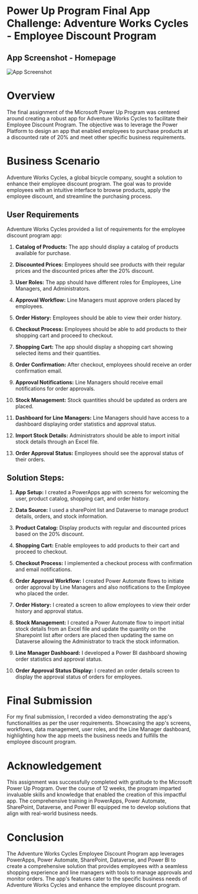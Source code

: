 # Power Up Program Final App Challenge: Adventure Works Cycles - Employee Discount Program
## App Screenshot - Homepage
![App Screenshot](https://github.com/rasmodev/Power-Up-Program-Final-App-Challenge/blob/main/Screenshots/Power_App_Home.png)

# Overview
The final assignment of the Microsoft Power Up Program was centered around creating a robust app for Adventure Works Cycles to facilitate their Employee Discount Program. The objective was to leverage the Power Platform to design an app that enabled employees to purchase products at a discounted rate of 20% and meet other specific business requirements.

# Business Scenario
Adventure Works Cycles, a global bicycle company, sought a solution to enhance their employee discount program. The goal was to provide employees with an intuitive interface to browse products, apply the employee discount, and streamline the purchasing process.

## User Requirements
Adventure Works Cycles provided a list of requirements for the employee discount program app:

1. **Catalog of Products:** The app should display a catalog of products available for purchase.

2. **Discounted Prices:** Employees should see products with their regular prices and the discounted prices after the 20% discount.

3. **User Roles:** The app should have different roles for Employees, Line Managers, and Administrators.

4. **Approval Workflow:** Line Managers must approve orders placed by employees.

5. **Order History:** Employees should be able to view their order history.

6. **Checkout Process:** Employees should be able to add products to their shopping cart and proceed to checkout.

7. **Shopping Cart:** The app should display a shopping cart showing selected items and their quantities.

8. **Order Confirmation:** After checkout, employees should receive an order confirmation email.

9. **Approval Notifications:** Line Managers should receive email notifications for order approvals.

10. **Stock Management:** Stock quantities should be updated as orders are placed.

11. **Dashboard for Line Managers:** Line Managers should have access to a dashboard displaying order statistics and approval status.

12. **Import Stock Details:** Administrators should be able to import initial stock details through an Excel file.

13. **Order Approval Status:** Employees should see the approval status of their orders.

## Solution Steps:
1. **App Setup:** I created a PowerApps app with screens for welcoming the user, product catalog, shopping cart, and order history.

2. **Data Source:** I used a sharePoint list and Dataverse to manage product details, orders, and stock information.

3. **Product Catalog:** Display products with regular and discounted prices based on the 20% discount.

4. **Shopping Cart:** Enable employees to add products to their cart and proceed to checkout.
  
6. **Checkout Process:** I implemented a checkout process with confirmation and email notifications.

7. **Order Approval Workflow:** I created Power Automate flows to initiate order approval by Line Managers and also notifications to the Employee who placed the order.

8. **Order History:** I created a screen to allow employees to view their order history and approval status.

9. **Stock Management:** I created a Power Automate flow to import initial stock details from an Excel file and update the quantity on the Sharepoint list after orders are placed then updating the same on Dataverse allowing the Administrator to track the stock information.

11. **Line Manager Dashboard:** I developed a Power BI dashboard showing order statistics and approval status.

12. **Order Approval Status Display:** I created an order details screen to display the approval status of orders for employees.

# Final Submission
For my final submission, I recorded a video demonstrating the app's functionalities as per the user requirements. Showcasing the app's screens, workflows, data management, user roles, and the Line Manager dashboard, highlighting how the app meets the business needs and fulfills the employee discount program.

# Acknowledgement
This assignment was successfully completed with gratitude to the Microsoft Power Up Program. Over the course of 12 weeks, the program imparted invaluable skills and knowledge that enabled the creation of this impactful app. The comprehensive training in PowerApps, Power Automate, SharePoint, Dataverse, and Power BI equipped me to develop solutions that align with real-world business needs.

# Conclusion
The Adventure Works Cycles Employee Discount Program app leverages PowerApps, Power Automate, SharePoint, Dataverse, and Power BI to create a comprehensive solution that provides employees with a seamless shopping experience and line managers with tools to manage approvals and monitor orders. The app's features cater to the specific business needs of Adventure Works Cycles and enhance the employee discount program.
